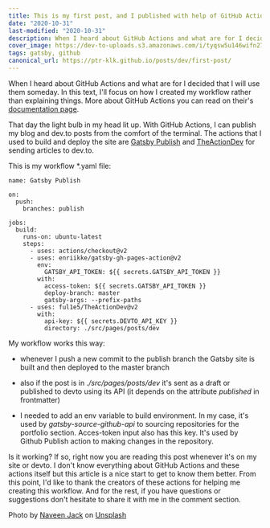 ```yaml
---
title: This is my first post, and I published with help of GitHub Actions 👋 
date: "2020-10-31"
last-modified: "2020-10-31"
description: When I heard about GitHub Actions and what are for I decided that I will use them someday.
cover_image: https://dev-to-uploads.s3.amazonaws.com/i/tyqsw5u146wifn27zfbh.jpg
tags: gatsby, github
canonical_url: https://ptr-klk.github.io/posts/dev/first-post/
---
```


When I heard about GitHub Actions and what are for I decided that I will use them someday. In this text, I'll focus on how I created my workflow rather than explaining things. More about GitHub Actions you can read on their's [documentation page](https://docs.github.com/en/free-pro-team@latest/actions/learn-github-actions/introduction-to-github-actions).

That day the light bulb in my head lit up. With GitHub Actions, I can publish my blog and dev.to posts from the comfort of the terminal. The actions that I used to build and deploy the site are [Gatsby Publish](https://github.com/marketplace/actions/gatsby-publish) and [TheActionDev](https://github.com/marketplace/actions/theactiondev) for sending articles to dev.to. 

This is my workflow \*.yaml file:

```
name: Gatsby Publish

on:
  push:
    branches: publish

jobs:
  build:
    runs-on: ubuntu-latest
    steps:
      - uses: actions/checkout@v2
      - uses: enriikke/gatsby-gh-pages-action@v2
        env:
          GATSBY_API_TOKEN: ${{ secrets.GATSBY_API_TOKEN }}
        with:
          access-token: ${{ secrets.GATSBY_API_TOKEN }}
          deploy-branch: master
          gatsby-args: --prefix-paths
      - uses: ful1e5/TheActionDev@v2
        with:
          api-key: ${{ secrets.DEVTO_API_KEY }}
          directory: ./src/pages/posts/dev

```

My workflow works this way:

- whenever I push a new commit to the publish branch the Gatsby site is built and then deployed to the master branch

- also if the post is in _./src/pages/posts/dev_ it's sent as a draft or published to devto using its API (it depends on the attribute *published* in frontmatter)

- I needed to add an env variable to build environment. In my case, it's used by _gatsby-source-github-api_ to sourcing repositories for the portfolio section. Acces-token input also has this key. It's used by Github Publish action to making changes in the repository.

Is it working? If so, right now you are reading this post whenever it's on my site or devto. I don't know everything about GitHub Actions and these actions itself but this article is a nice start to get to know them better. From this point, I'd like to thank the creators of these actions for helping me creating this workflow. And for the rest, if you have questions or suggestions don't hesitate to share it with me in the comment section.

<span>Photo by <a href="https://unsplash.com/@naveenphotography?utm_source=unsplash&amp;utm_medium=referral&amp;utm_content=creditCopyText">Naveen Jack</a> on <a href="https://unsplash.com/s/photos/sprout?utm_source=unsplash&amp;utm_medium=referral&amp;utm_content=creditCopyText">Unsplash</a></span>
